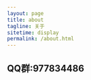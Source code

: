 ```yaml
---
layout: page
title: about
tagline: 关于
sitetime: display
permalink: /about.html
---
```


## QQ群:977834486

